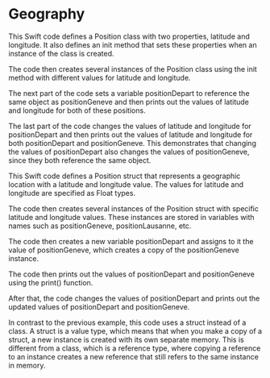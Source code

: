 # Geography

This Swift code defines a Position class with two properties, latitude and longitude. It also defines an init method that sets these properties when an instance of the class is created.

The code then creates several instances of the Position class using the init method with different values for latitude and longitude.

The next part of the code sets a variable positionDepart to reference the same object as positionGeneve and then prints out the values of latitude and longitude for both of these positions.

The last part of the code changes the values of latitude and longitude for positionDepart and then prints out the values of latitude and longitude for both positionDepart and positionGeneve. This demonstrates that changing the values of positionDepart also changes the values of positionGeneve, since they both reference the same object.

This Swift code defines a Position struct that represents a geographic location with a latitude and longitude value. The values for latitude and longitude are specified as Float types.

The code then creates several instances of the Position struct with specific latitude and longitude values. These instances are stored in variables with names such as positionGeneve, positionLausanne, etc.

The code then creates a new variable positionDepart and assigns to it the value of positionGeneve, which creates a copy of the positionGeneve instance.

The code then prints out the values of positionDepart and positionGeneve using the print() function.

After that, the code changes the values of positionDepart and prints out the updated values of positionDepart and positionGeneve.

In contrast to the previous example, this code uses a struct instead of a class. A struct is a value type, which means that when you make a copy of a struct, a new instance is created with its own separate memory. This is different from a class, which is a reference type, where copying a reference to an instance creates a new reference that still refers to the same instance in memory.
